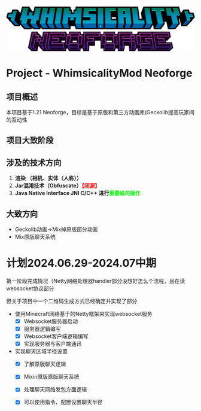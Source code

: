 ![Whimsicality Minecraft Mod](https://github.com/3944Realms/R39_s_Whimsy_NeoForgeModProject/blob/master/src/main/resources/whimsicalityLogo.png?raw=true)
# Project - WhimsicalityMod Neoforge

## 项目概述

本项目基于1.21 Neoforge，目标是基于原版和第三方动画库(Geckolib提高玩家间的互动性

## 项目大致阶段

## 涉及的技术方向

1. **渲染 （相机、实体（人称））**
2. **Jar混淆技术（Obfuscate）<font color="#ff0000">【闭源】</font>**
3. **Java Native Interface JNI C/C++ 进行<font color="#00ff00">重量级的操作</font>**

## 大致方向

* Geckolib动画->Mix掉原版部分动画
* Mix原版聊天系统

# 计划2024.06.29-2024.07中期

第一阶段完成情况（Netty网络处理器handler部分没想好怎么个流程，且在读websocket协议部分

但关于项目中一个二维码生成方式已经确定并实现了部分



* 使用Minecraft网络基于的Netty框架来实现websocket服务
  - [x] Websocket服务器启动
  - [x] 服务器逻辑编写
  - [x] Websocket客户端逻辑编写
  - [x] 实现服务器与客户端通讯
* 实现聊天区域半径设置
  - [x] 了解原版聊天逻辑
  - [x] Mixin原版原版聊天系统
  - [x] 处理聊天网络发包方面逻辑
  - [x] 可以使用指令、配置设置聊天半径


